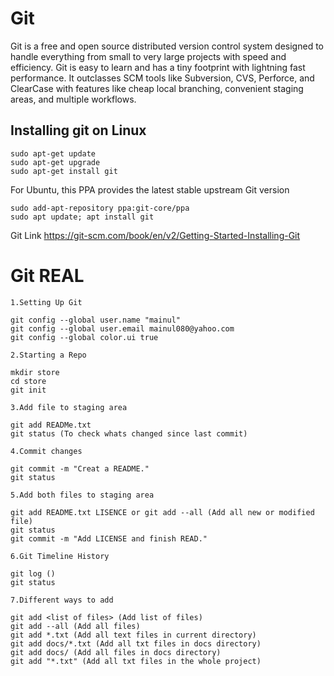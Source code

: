 # Git
Git is a free and open source distributed version control system designed to handle everything from small to very large projects with speed and efficiency.  Git is easy to learn and has a tiny footprint with lightning fast performance. It outclasses SCM tools like Subversion, CVS, Perforce, and ClearCase with features like cheap local branching, convenient staging areas, and multiple workflows.

## Installing git on Linux
```
sudo apt-get update
sudo apt-get upgrade
sudo apt-get install git
```
For Ubuntu, this PPA provides the latest stable upstream Git version
```
sudo add-apt-repository ppa:git-core/ppa
sudo apt update; apt install git
```
Git Link
https://git-scm.com/book/en/v2/Getting-Started-Installing-Git

# Git REAL
```
1.Setting Up Git

git config --global user.name "mainul"
git config --global user.email mainul080@yahoo.com
git config --global color.ui true

2.Starting a Repo

mkdir store
cd store
git init

3.Add file to staging area

git add READMe.txt
git status (To check whats changed since last commit)

4.Commit changes

git commit -m "Creat a README."
git status

5.Add both files to staging area 

git add README.txt LISENCE or git add --all (Add all new or modified file)
git status 
git commit -m "Add LICENSE and finish READ."

6.Git Timeline History

git log ()
git status

7.Different ways to add 

git add <list of files> (Add list of files)
git add --all (Add all files)
git add *.txt (Add all text files in current directory)
git add docs/*.txt (Add all txt files in docs directory)
git add docs/ (Add all files in docs directory)
git add "*.txt" (Add all txt files in the whole project)

```
